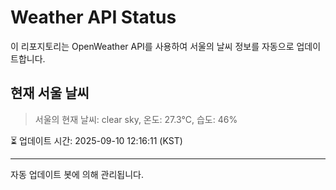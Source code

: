
# Weather API Status

이 리포지토리는 OpenWeather API를 사용하여 서울의 날씨 정보를 자동으로 업데이트합니다.

## 현재 서울 날씨
> 서울의 현재 날씨: clear sky, 온도: 27.3°C, 습도: 46%

⏳ 업데이트 시간: 2025-09-10 12:16:11 (KST)

---
자동 업데이트 봇에 의해 관리됩니다.
